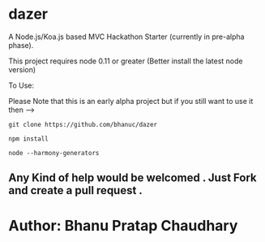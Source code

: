dazer
=====

A Node.js/Koa.js based MVC Hackathon Starter (currently in pre-alpha phase).

This project requires node 0.11 or greater (Better install the latest node version) 

To Use: 

Please Note that this is an early alpha project but if you still want to use it then -->

    git clone https://github.com/bhanuc/dazer

    npm install
    
    node --harmony-generators 
    
    

## Any Kind of help would be welcomed . Just Fork and create a pull request . 
    

Author: Bhanu Pratap Chaudhary
=======
